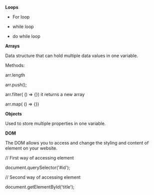 **Loops**

- For loop

- while loop

- do while loop

**Arrays**

Data structure that can hold multiple data values in one variable.


Methods:

arr.length

arr.push();

arr.filter( () => {}) 
it returns a new array

arr.map( () => {})


**Objects**

Used to store multiple properties in one variable.

**DOM**

The DOM allows you to access and change the styling and content of element on your website.


// First way of accessing element

document.querySelector('#id');

// Second way of accessing element

document.getElementById('title');




